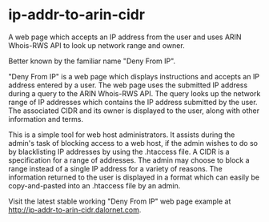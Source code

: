 ip-addr-to-arin-cidr
====================

A web page which accepts an IP address from the user and uses ARIN Whois-RWS API to look up network range and owner.

Better known by the familiar name "Deny From IP".

"Deny From IP" is a web page which displays instructions and accepts an IP address entered by a user.  The web page uses the submitted IP address during a query to the ARIN Whois-RWS API.  The query looks up the network range of IP addresses which contains the IP address submitted by the user.  The associated CIDR and its owner is displayed to the user, along with other information and terms.

This is a simple tool for web host administrators.  It assists during the admin's task of blocking access to a web host, if the admin wishes to do so by blacklisting IP addresses by using the .htaccess file.  A CIDR is a specification for a range of addresses.  The admin may choose to block a range instead of a single IP address for a variety of reasons.  The information returned to the user is displayed in a format which can easily be copy-and-pasted into an .htaccess file by an admin.

Visit the latest stable working "Deny From IP" web page example at http://ip-addr-to-arin-cidr.dalornet.com.
